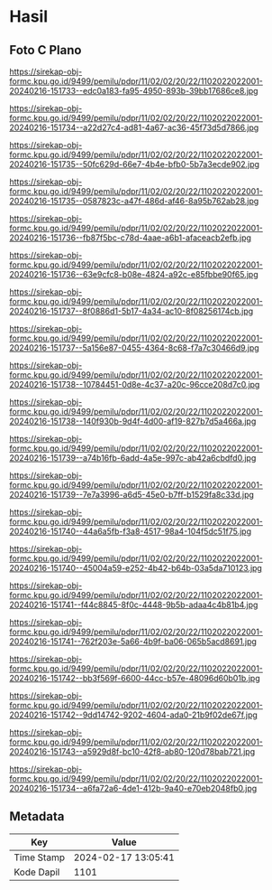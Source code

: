 # Hasil

## Foto C Plano

https://sirekap-obj-formc.kpu.go.id/9499/pemilu/pdpr/11/02/02/20/22/1102022022001-20240216-151733--edc0a183-fa95-4950-893b-39bb17686ce8.jpg

https://sirekap-obj-formc.kpu.go.id/9499/pemilu/pdpr/11/02/02/20/22/1102022022001-20240216-151734--a22d27c4-ad81-4a67-ac36-45f73d5d7866.jpg

https://sirekap-obj-formc.kpu.go.id/9499/pemilu/pdpr/11/02/02/20/22/1102022022001-20240216-151735--50fc629d-66e7-4b4e-bfb0-5b7a3ecde902.jpg

https://sirekap-obj-formc.kpu.go.id/9499/pemilu/pdpr/11/02/02/20/22/1102022022001-20240216-151735--0587823c-a47f-486d-af46-8a95b762ab28.jpg

https://sirekap-obj-formc.kpu.go.id/9499/pemilu/pdpr/11/02/02/20/22/1102022022001-20240216-151736--fb87f5bc-c78d-4aae-a6b1-afaceacb2efb.jpg

https://sirekap-obj-formc.kpu.go.id/9499/pemilu/pdpr/11/02/02/20/22/1102022022001-20240216-151736--63e9cfc8-b08e-4824-a92c-e85fbbe90f65.jpg

https://sirekap-obj-formc.kpu.go.id/9499/pemilu/pdpr/11/02/02/20/22/1102022022001-20240216-151737--8f0886d1-5b17-4a34-ac10-8f08256174cb.jpg

https://sirekap-obj-formc.kpu.go.id/9499/pemilu/pdpr/11/02/02/20/22/1102022022001-20240216-151737--5a156e87-0455-4364-8c68-f7a7c30466d9.jpg

https://sirekap-obj-formc.kpu.go.id/9499/pemilu/pdpr/11/02/02/20/22/1102022022001-20240216-151738--10784451-0d8e-4c37-a20c-96cce208d7c0.jpg

https://sirekap-obj-formc.kpu.go.id/9499/pemilu/pdpr/11/02/02/20/22/1102022022001-20240216-151738--140f930b-9d4f-4d00-af19-827b7d5a466a.jpg

https://sirekap-obj-formc.kpu.go.id/9499/pemilu/pdpr/11/02/02/20/22/1102022022001-20240216-151739--a74b16fb-6add-4a5e-997c-ab42a6cbdfd0.jpg

https://sirekap-obj-formc.kpu.go.id/9499/pemilu/pdpr/11/02/02/20/22/1102022022001-20240216-151739--7e7a3996-a6d5-45e0-b7ff-b1529fa8c33d.jpg

https://sirekap-obj-formc.kpu.go.id/9499/pemilu/pdpr/11/02/02/20/22/1102022022001-20240216-151740--44a6a5fb-f3a8-4517-98a4-104f5dc51f75.jpg

https://sirekap-obj-formc.kpu.go.id/9499/pemilu/pdpr/11/02/02/20/22/1102022022001-20240216-151740--45004a59-e252-4b42-b64b-03a5da710123.jpg

https://sirekap-obj-formc.kpu.go.id/9499/pemilu/pdpr/11/02/02/20/22/1102022022001-20240216-151741--f44c8845-8f0c-4448-9b5b-adaa4c4b81b4.jpg

https://sirekap-obj-formc.kpu.go.id/9499/pemilu/pdpr/11/02/02/20/22/1102022022001-20240216-151741--762f203e-5a66-4b9f-ba06-065b5acd8691.jpg

https://sirekap-obj-formc.kpu.go.id/9499/pemilu/pdpr/11/02/02/20/22/1102022022001-20240216-151742--bb3f569f-6600-44cc-b57e-48096d60b01b.jpg

https://sirekap-obj-formc.kpu.go.id/9499/pemilu/pdpr/11/02/02/20/22/1102022022001-20240216-151742--9dd14742-9202-4604-ada0-21b9f02de67f.jpg

https://sirekap-obj-formc.kpu.go.id/9499/pemilu/pdpr/11/02/02/20/22/1102022022001-20240216-151743--a5929d8f-bc10-42f8-ab80-120d78bab721.jpg

https://sirekap-obj-formc.kpu.go.id/9499/pemilu/pdpr/11/02/02/20/22/1102022022001-20240216-151734--a6fa72a6-4de1-412b-9a40-e70eb2048fb0.jpg


## Metadata

| Key        | Value               |
| ---------- | ------------------- |
| Time Stamp | 2024-02-17 13:05:41 |
| Kode Dapil | 1101                |



